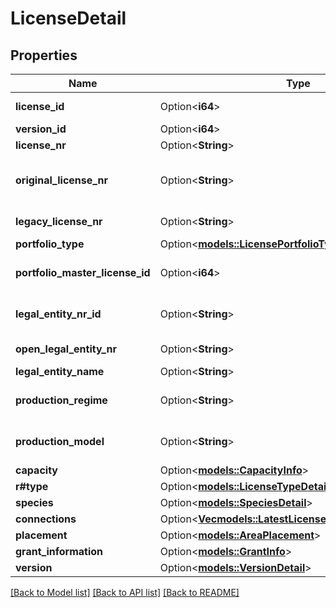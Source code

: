 # LicenseDetail

## Properties

Name | Type | Description | Notes
------------ | ------------- | ------------- | -------------
**license_id** | Option<**i64**> | Unik tillatelses-identifikator | [optional]
**version_id** | Option<**i64**> | Versjons-ID | [optional]
**license_nr** | Option<**String**> | Tillatelsesnummer | [optional]
**original_license_nr** | Option<**String**> | Tillatelsesnummer som ble brukt når tillatelsen ble registrert. | [optional]
**legacy_license_nr** | Option<**String**> | Arvet tillatelsesnummer | [optional]
**portfolio_type** | Option<[**models::LicensePortfolioType**](LicensePortfolioType.md)> |  | [optional]
**portfolio_master_license_id** | Option<**i64**> | Identifikatoren for hovedtillatelsen i tillatelsesporteføljen. | [optional]
**legal_entity_nr_id** | Option<**String**> | Juridisk-enhetsnummer-identifikator. | [optional]
**open_legal_entity_nr** | Option<**String**> | Åpent juridisk enhetsnummer. | [optional]
**legal_entity_name** | Option<**String**> | Juridisk enhetsnavn. | [optional]
**production_regime** | Option<**String**> | Informasjon om produksjonsregimet til tillatelsen. | [optional]
**production_model** | Option<**String**> | Informasjon om produksjonsmodellen til tillatelsen. | [optional]
**capacity** | Option<[**models::CapacityInfo**](CapacityInfo.md)> |  | [optional]
**r#type** | Option<[**models::LicenseTypeDetail**](LicenseTypeDetail.md)> |  | [optional]
**species** | Option<[**models::SpeciesDetail**](SpeciesDetail.md)> |  | [optional]
**connections** | Option<[**Vec<models::LatestLicenseSiteConnectionDetail>**](LatestLicenseSiteConnectionDetail.md)> |  | [optional]
**placement** | Option<[**models::AreaPlacement**](AreaPlacement.md)> |  | [optional]
**grant_information** | Option<[**models::GrantInfo**](GrantInfo.md)> |  | [optional]
**version** | Option<[**models::VersionDetail**](VersionDetail.md)> |  | [optional]

[[Back to Model list]](../README.md#documentation-for-models) [[Back to API list]](../README.md#documentation-for-api-endpoints) [[Back to README]](../README.md)


